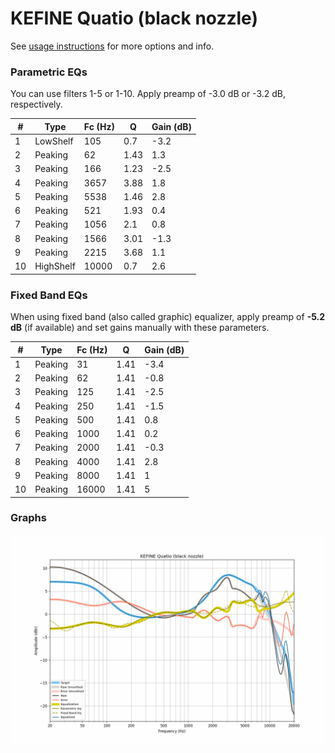 # KEFINE Quatio (black nozzle)
See [usage instructions](https://github.com/jaakkopasanen/AutoEq#usage) for more options and info.

### Parametric EQs
You can use filters 1-5 or 1-10. Apply preamp of -3.0 dB or -3.2 dB, respectively.

|   # | Type      |   Fc (Hz) |    Q |   Gain (dB) |
|-----|-----------|-----------|------|-------------|
|   1 | LowShelf  |       105 | 0.7  |        -3.2 |
|   2 | Peaking   |        62 | 1.43 |         1.3 |
|   3 | Peaking   |       166 | 1.23 |        -2.5 |
|   4 | Peaking   |      3657 | 3.88 |         1.8 |
|   5 | Peaking   |      5538 | 1.46 |         2.8 |
|   6 | Peaking   |       521 | 1.93 |         0.4 |
|   7 | Peaking   |      1056 | 2.1  |         0.8 |
|   8 | Peaking   |      1566 | 3.01 |        -1.3 |
|   9 | Peaking   |      2215 | 3.68 |         1.1 |
|  10 | HighShelf |     10000 | 0.7  |         2.6 |

### Fixed Band EQs
When using fixed band (also called graphic) equalizer, apply preamp of **-5.2 dB** (if available) and set gains manually with these parameters.

|   # | Type    |   Fc (Hz) |    Q |   Gain (dB) |
|-----|---------|-----------|------|-------------|
|   1 | Peaking |        31 | 1.41 |        -3.4 |
|   2 | Peaking |        62 | 1.41 |        -0.8 |
|   3 | Peaking |       125 | 1.41 |        -2.5 |
|   4 | Peaking |       250 | 1.41 |        -1.5 |
|   5 | Peaking |       500 | 1.41 |         0.8 |
|   6 | Peaking |      1000 | 1.41 |         0.2 |
|   7 | Peaking |      2000 | 1.41 |        -0.3 |
|   8 | Peaking |      4000 | 1.41 |         2.8 |
|   9 | Peaking |      8000 | 1.41 |         1   |
|  10 | Peaking |     16000 | 1.41 |         5   |

### Graphs
![](./KEFINE%20Quatio%20(black%20nozzle).png)
